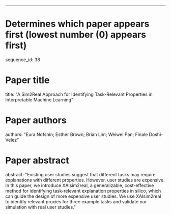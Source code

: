 --- 
# Determines which paper appears first (lowest number (0) appears first)
sequence_id: 38

# Paper title 
title: "A Sim2Real Approach for Identifying Task-Relevant Properties in Interpretable Machine Learning"

# Paper authors 
authors: "Eura Nofshin; Esther Brown; Brian Lim; Weiwei Pan; Finale Doshi-Velez"

# Paper abstract 
abstract: "Existing user studies suggest that different tasks may require explanations with different properties. However, user studies are expensive. In this paper, we introduce XAIsim2real, a generalizable, cost-effective method for identifying task-relevant explanation properties in silico, which can guide the design of more expensive user studies. We use XAIsim2real to identify relevant proxies for three example tasks and validate our simulation with real user studies."

